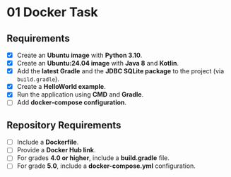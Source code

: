 # 01 Docker Task

## Requirements
- [x] Create an **Ubuntu image** with **Python 3.10**.
- [x] Create an **Ubuntu:24.04 image** with **Java 8** and **Kotlin**.
- [x] Add the **latest Gradle** and the **JDBC SQLite package** to the project (via `build.gradle`).
- [x] Create a **HelloWorld example**.
- [x] Run the application using **CMD** and **Gradle**.
- [ ] Add **docker-compose configuration**.
## Repository Requirements
- [ ] Include a **Dockerfile**.
- [ ] Provide a **Docker Hub link**.
- [ ] For grades **4.0 or higher**, include a **build.gradle** file.
- [ ] For grade **5.0**, include a **docker-compose.yml** configuration.